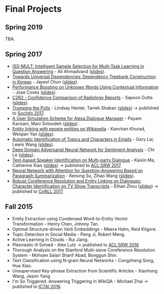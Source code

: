 Final Projects
=====

## Spring 2019

TBA.

## Spring 2017

* [ISS-MULT: Intelligent Sample Selection for Multi-Task Learning in Question Answering](https://drive.google.com/open?id=1afXSmSJCZegJnauJWKW8mHM39hBVOmVN) - Ali Ahmadvand ([slides](https://drive.google.com/open?id=1ltVVnJoylmMdShsjXFVt5SD5sgmJOZor)).
* [Towards Universal Dependencies: Dependency Treebank Construction in Korean](https://drive.google.com/open?id=1ybrsjYJAhbg78ckYmAy55tatXKjTIZUc) - Jayeol Chun ([slides](https://drive.google.com/open?id=1LWqu9UIMoKXExbvJ-Cdx4ePBmHW6EptL)).
* [Performance Boosting on Unknown Words Using Contextual Information](https://drive.google.com/open?id=1QdIK21sO3t-HB1fw7cdj-pzwDfnvGb7z) - Jose Coves ([slides](https://drive.google.com/open?id=1j3wdbJEyWP6bRNm2zHIinZMxHVK5DGC9)).
* [C2R2 - Confidence Comparison of Radiology Reports](https://drive.google.com/open?id=1W6mNPJEvc3KmCrSPn19UGhqQcR21tD63) - Sapoon Dutta ([slides](https://drive.google.com/open?id=1ieEpK_CIKPDXomvm3p8GZtvn1amF5Veg)).
* [Trumping the Polls](https://drive.google.com/open?id=1yPZPXmn14I4wzCA8hlcR19ZfuyV4YF8d) - Lindsay Hexter, Tarrek Shaban ([slides](https://drive.google.com/open?id=1EwKvgvCqEZlCk_nCV18gF5FvEFZvfU33)) &rarr; published to [SocInfo 2017](https://link.springer.com/chapter/10.1007/978-3-319-67217-5_13).
* [A User Simulation Scheme for Alexa Dialogue Manager](https://drive.google.com/open?id=1A4ID9OzaFq6w1Ww-wRAF7CMdyYCoT3KJ) - Payam Karisani, Mani Sotoodeh ([slides](https://drive.google.com/open?id=1SpiKArBzP9s260R86mqeI4WJDW7UuB5G)).
* [Entity linking with people entities on Wikipedia](https://drive.google.com/open?id=1SpiKArBzP9s260R86mqeI4WJDW7UuB5G) - Kanchan Khurad, Weiqian Yan ([slides](https://drive.google.com/open?id=1SpiKArBzP9s260R86mqeI4WJDW7UuB5G)).
* [Automatic Identification of Topics and Characters in Emails](https://drive.google.com/open?id=1SpiKArBzP9s260R86mqeI4WJDW7UuB5G) - Gary Lai, Lewis Wang ([slides](https://drive.google.com/open?id=10FIJeqyAQIcL0eh34zGKOkVc8KqMdNQM)).
* [Deep Domain Adversarial Neural Network for Sentiment Analysis](https://drive.google.com/open?id=1IACYFEBM0_J8mYRnAn_y7AQ8KNWZJ6nH) - Chi Le ([slides](https://drive.google.com/open?id=1VpXi7uUKxJHz-9BKgajKCnCtftOYhIPb)).
* [Text-based Speaker Identification on Multi-party Dialogue](https://drive.google.com/open?id=1D4hCFsnKtRCWSG_W5KKZlofG44otKlrD) - Kaixin Ma, Catherine Xiao ([slides](https://drive.google.com/open?id=1v6k5atfKpF3T9TrzQeaYsCRHYa6QZC8Q)) &rarr; published to [ACL:SRW 2017](http://aclweb.org/anthology/P17-3009).
* [Neural Network with Attention for Question-Answering Based on Paragraph Summarization](https://drive.google.com/open?id=1BVMqKBNX5EoYlpHFp1STgi9yHdf8ETY4) - Kenong Su, Zihao Wang ([slides](https://drive.google.com/open?id=13sMhnMuce22lVt91fiXykWn2J4qLHXLj)).
* [Robust Coreference Resolution and Entity Linking on Dialogues: Character Identification on TV Show Transcripts](https://drive.google.com/open?id=1vKCj6rawjUQaJHbT3e5bh-ZUZmoKm5ab) - Ethan Zhou ([slides](https://drive.google.com/open?id=1gGPgGgb-WWlx4XNSVw7tBZjs0VV7nV0c)) &rarr; published to [CoNLL 2017](http://www.aclweb.org/anthology/K17-1023).

## Fall 2015

* Entity Extraction using Condensed Word-to-Entity Vector Transformation - Henry Chen, Johnny Tan.
* Optimal Structure-driven Verb Embeddings - Meera Hahn, Reid Kilgore.
* Topic Detection in Social Media - Peng Ji, Robert Meng.
* Active Learning in Clouds - Rui Jiang.
* Pleonastic-It Solved - Alex Lutz &rarr; published to [ACL:SRW 2016](http://aclweb.org/anthology/P16-3020)
* Thorough Analysis on the Stanford Multi-sieve Coreference Resolution System - Mohsen Salari Sharif Abad, Bonggun Shin.
* Text Classification using N-gram Neural Networks - Congzheng Song, Hua Xiao.
* Unsupervised Key-phrase Extraction from Scientific Articles - Xiaohong Wang, Jason Yang.
* I'm So Triggered: Answering Triggering in WikiQA - Michael Zhai &rarr; published to [ICTAI 2016](https://ieeexplore.ieee.org/document/7814688).
